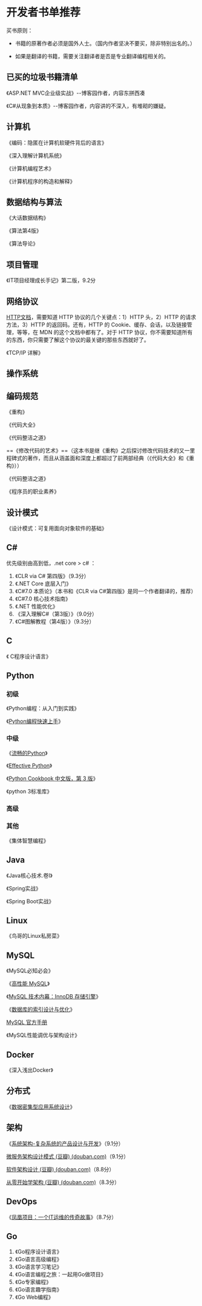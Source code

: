 # 开发者书单推荐

买书原则：

- 书籍的原著作者必须是国外人士。（国内作者坚决不要买，除非特别出名的。）

- 如果是翻译的书籍，需要关注翻译者是否是专业翻译编程相关的。

  





## 已买的垃圾书籍清单

《ASP.NET MVC企业级实战》--博客园作者，内容东拼西凑

《C#从现象到本质》--博客园作者，内容讲的不深入，有堆砌的嫌疑。





## 计算机

《编码：隐匿在计算机软硬件背后的语言》

《深入理解计算机系统》

《计算机编程艺术》

《计算机程序的构造和解释》



## 数据结构与算法

《大话数据结构》

《算法第4版》

《算法导论》



## 项目管理

《IT项目经理成长手记》第二版，9.2分



## 网络协议

[HTTP文档](https://developer.mozilla.org/zh-CN/docs/Web/HTTP)，需要知道 HTTP 协议的几个关键点：1）HTTP 头，2）HTTP 的请求方法，3）HTTP 的返回码。还有，HTTP 的 Cookie、缓存、会话，以及链接管理，等等，在 MDN 的这个文档中都有了。对于 HTTP 协议，你不需要知道所有的东西，你只需要了解这个协议的最关键的那些东西就好了。

《TCP/IP 详解》





## 操作系统





## 编码规范

《重构》

《代码大全》

《代码整洁之道》

==《修改代码的艺术》==（这本书是继《重构》之后探讨修改代码技术的又一里程碑式的著作，而且从涵盖面和深度上都超过了前两部经典（《代码大全》和《重构》））

《代码整洁之道》

《程序员的职业素养》



## 设计模式

《设计模式：可复用面向对象软件的基础》





## C#

优先级别由高到低，.net core > c# ：

1. 《CLR via C# 第四版》（9.3分）
2. 《.NET Core 底层入门》
3. 《C#7.0 本质论》（本书和《CLR via C#第四版》是同一个作者翻译的，推荐）
4. 《C#7.0 核心技术指南》
5. 《.NET 性能优化》
6. 《深入理解C#（第3版）》（9.0分）
7. 《C#图解教程（第4版）》（9.3分）











## C

《 C程序设计语言》





## Python

### 初级

《Python编程：从入门到实践》

《[Python编程快速上手](https://book.douban.com/subject/26836700/)》



### 中级

《[流畅的Python](https://book.douban.com/subject/27028517/)》

《[Effective Python](https://book.douban.com/subject/26709315/)》

《[Python Cookbook 中文版，第 3 版](https://book.douban.com/subject/26381341/)》

《python 3标准库》



### 高级

### 其他

《集体智慧编程》

## Java

《Java核心技术.卷I》

《Spring实战》

《Spring Boot实战》





## Linux

《鸟哥的Linux私房菜》





## MySQL

《MySQL必知必会》

《[高性能 MySQL](https://book.douban.com/subject/23008813/)》

《[MySQL 技术内幕：InnoDB 存储引擎](https://book.douban.com/subject/24708143/)》

《[数据库的索引设计与优化](https://book.douban.com/subject/26419771/)》

[MySQL 官方手册](https://dev.mysql.com/doc/)

《MySQL性能调优与架构设计》



## Docker 

《深入浅出Docker》



## 分布式

《[数据密集型应用系统设计](https://book.douban.com/subject/30329536/)》



## 架构

《[系统架构-复杂系统的产品设计与开发](https://book.douban.com/subject/26938710/)》（9.1分）

[微服务架构设计模式 (豆瓣) (douban.com)](https://book.douban.com/subject/33425123/)（9.1分）

[软件架构设计 (豆瓣) (douban.com)](https://book.douban.com/subject/30443578/)（8.8分）

[从零开始学架构 (豆瓣) (douban.com)](https://book.douban.com/subject/30335935/)（8.3分）



## DevOps

《[凤凰项目：一个IT运维的传奇故事](https://book.douban.com/subject/26644070/)》（8.7分）



## Go

1. 《Go程序设计语言》
2. 《Go语言高级编程》
3. 《Go语言学习笔记》
4. 《Go语言编程之旅：一起用Go做项目》
5. 《Go专家编程》
6. 《Go语言趣学指南》
7. 《Go Web编程》